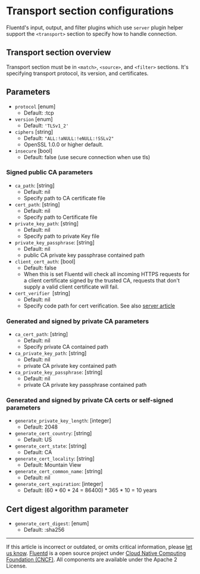 # Transport section configurations

Fluentd's input, output, and filter plugins which use `server` plugin
helper support the `<transport>` section to specify how to handle
connection.


## Transport section overview

Transport section must be in `<match>`, `<source>`, and `<filter>`
sections. It's specifying transport protocol, its version, and
certificates.


## Parameters

-   `protocol` \[enum\]
    -   Default: :tcp
-   `version` \[enum\]
    -   Default: `'TLSv1_2'`
-   `ciphers` \[string\]
    -   Default: `"ALL:!aNULL:!eNULL:!SSLv2"`
    -   OpenSSL 1.0.0 or higher default.
-   `insecure` \[bool\]
    -   Default: false (use secure connection when use tls)

### Signed public CA parameters

-   `ca_path`: \[string\]
    -   Default: nil
    -   Specify path to CA certificate file
-   `cert_path`: \[string\]
    -   Default: nil
    -   Specify path to Certificate file
-   `private_key_path`: \[string\]
    -   Default: nil
    -   Specify path to private Key file
-   `private_key_passphrase`: \[string\]
    -   Default: nil
    -   public CA private key passphrase contained path
-   `client_cert_auth`: \[bool\]
    -   Default: false
    -   When this is set Fluentd will check all incoming HTTPS requests
        for a client certificate signed by the trusted CA, requests that
        don't supply a valid client certificate will fail.
-   `cert_verifier `[string\]
    -   Default: nil
    -   Specify code path for cert verification. See also [server article](/developer/api-plugin-helper-server.md#cert_verifier-example)


### Generated and signed by private CA parameters

-   `ca_cert_path`: \[string\]
    -   Default: nil
    -   Specify private CA contained path
-   `ca_private_key_path`: \[string\]
    -   Default: nil
    -   private CA private key contained path
-   `ca_private_key_passphrase`: \[string\]
    -   Default: nil
    -   private CA private key passphrase contained path


### Generated and signed by private CA certs or self-signed parameters

-   `generate_private_key_length`: \[integer\]
    -   Default: 2048
-   `generate_cert_country`: \[string\]
    -   Default: US
-   `generate_cert_state`: \[string\]
    -   Default: CA
-   `generate_cert_locality`: \[string\]
    -   Default: Mountain View
-   `generate_cert_common_name`: \[string\]
    -   Default: nil
-   `generate_cert_expiration`: \[integer\]
    -   Default: (60 \* 60 \* 24 = 86400) \* 365 \* 10 = 10 years


## Cert digest algorithm parameter

-   `generate_cert_digest`: \[enum\]
    -   Default: :sha256


------------------------------------------------------------------------

If this article is incorrect or outdated, or omits critical information, please [let us know](https://github.com/fluent/fluentd-docs-gitbook/issues?state=open).
[Fluentd](http://www.fluentd.org/) is a open source project under [Cloud Native Computing Foundation (CNCF)](https://cncf.io/). All components are available under the Apache 2 License.
